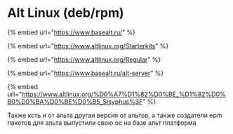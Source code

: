 # Alt Linux (deb/rpm)

{% embed url="https://www.basealt.ru/" %}

{% embed url="https://www.altlinux.org/Starterkits" %}

{% embed url="https://www.altlinux.org/Regular" %}

{% embed url="https://www.basealt.ru/alt-server" %}

{% embed url="https://www.altlinux.org/%D0%A7%D1%82%D0%BE_%D1%82%D0%B0%D0%BA%D0%BE%D0%B5_Sisyphus%3F" %}

Также ксть и от альта другая версия от альтов, а также создатели epm пакетов для альта выпустили свою ос на базе альт платформа
